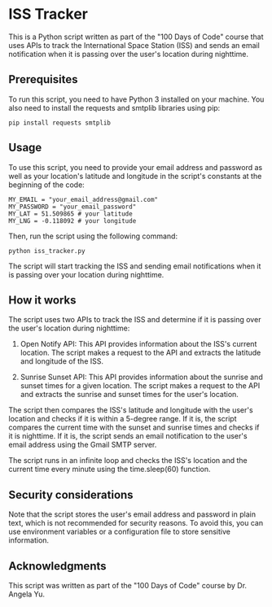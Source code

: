 # ISS Tracker
This is a Python script written as part of the "100 Days of Code" course that uses APIs to track the International Space Station (ISS) and sends an email notification when it is passing over the user's location during nighttime.

## Prerequisites
To run this script, you need to have Python 3 installed on your machine. You also need to install the requests and smtplib libraries using pip:

``pip install requests smtplib``

## Usage
To use this script, you need to provide your email address and password as well as your location's latitude and longitude in the script's constants at the beginning of the code:

```
MY_EMAIL = "your_email_address@gmail.com"
MY_PASSWORD = "your_email_password"
MY_LAT = 51.509865 # your latitude
MY_LNG = -0.118092 # your longitude
```

Then, run the script using the following command:

``python iss_tracker.py``

The script will start tracking the ISS and sending email notifications when it is passing over your location during nighttime.

## How it works
The script uses two APIs to track the ISS and determine if it is passing over the user's location during nighttime:

1. Open Notify API: This API provides information about the ISS's current location. The script makes a request to the API and extracts the latitude and longitude of the ISS.

2. Sunrise Sunset API: This API provides information about the sunrise and sunset times for a given location. The script makes a request to the API and extracts the sunrise and sunset times for the user's location.

The script then compares the ISS's latitude and longitude with the user's location and checks if it is within a 5-degree range. If it is, the script compares the current time with the sunset and sunrise times and checks if it is nighttime. If it is, the script sends an email notification to the user's email address using the Gmail SMTP server.

The script runs in an infinite loop and checks the ISS's location and the current time every minute using the time.sleep(60) function.

## Security considerations
Note that the script stores the user's email address and password in plain text, which is not recommended for security reasons. To avoid this, you can use environment variables or a configuration file to store sensitive information.

## Acknowledgments
This script was written as part of the "100 Days of Code" course by Dr. Angela Yu.
